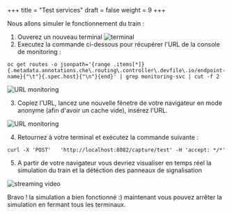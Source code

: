 +++
title = "Test services"
draft = false
weight = 9
+++

Nous allons simuler le fonctionnement du train :
1. Ouverez un nouveau terminal
![terminal](/images/dev-section/new-terminal-bash.png)
2. Executez la commande ci-dessous pour récupérer l'URL de la console de monitoring :  
```
oc get routes -o jsonpath='{range .items[*]}{.metadata.annotations.che\.routing\.controller\.devfile\.io/endpoint-name}{"\t"}{.spec.host}{"\n"}{end}' | grep monitoring-svc | cut -f 2
```
![URL monitoring](/images/dev-section/get-url-monitoring.png)

3. Copiez l'URL, lancez une nouvelle fênetre de votre navigateur en mode anonyme (afin d'avoir un cache vide), insérez l'URL.

![URL monitoring](/images/dev-section/monitoring-console.png)

4. Retournez à votre terminal et exécutez la commande suivante :
```
curl -X 'POST'   'http://localhost:8082/capture/test' -H 'accept: */*'
```

5. A partir de votre navigateur vous devriez visualiser en temps réel la simulation du train et la détéction des panneaux de signalisation

![streaming video](/images/dev-section/streaming-video.png)

Bravo ! la simulation a bien fonctionné :) maintenant vous pouvez arrêter la simulation en fermant tous les terminaux.